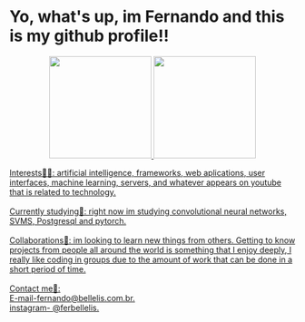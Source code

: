 <h1>Yo, what's up, im Fernando and this is my github profile!!</h1>

<div align="center">
  <a href="https://github.com/nandobb1411">
  <img height="180em" src="https://github-readme-stats.vercel.app/api?username=nandobb1411&show_icons=true&theme=merko&include_all_commits=true&count_private=true"/>
  <img height="180em" src="https://github-readme-stats.vercel.app/api/top-langs/?username=nandobb1411&layout=compact&langs_count=7&theme=merko"/>
</div>


<p>Interests👩‍💻: artificial intelligence, frameworks, web aplications, user interfaces, machine learning, servers, and whatever appears on youtube that is related to technology.<br />
  <br />
  Currently studying📗: right now im studying convolutional neural networks, SVMS, Postgresql and pytorch.
  <br />
  <br />
  Collaborations🤝: im looking to learn new things from others. Getting to know projects from people all around the world is something that I enjoy deeply, I really like coding in groups due to the amount of work that can be done in a short period of time.
  <br />
  <br />
  Contact me📮:
  <br /> 
  E-mail-fernando@bellelis.com.br.
  <br />
  instagram- @ferbellelis.
  
</p>



